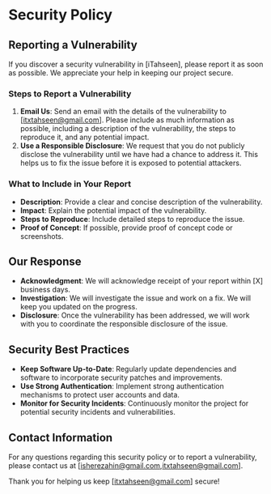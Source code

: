 # Security Policy

## Reporting a Vulnerability

If you discover a security vulnerability in [iTahseen], please report it as soon as possible. We appreciate your help in keeping our project secure.

### Steps to Report a Vulnerability

1. **Email Us**: Send an email with the details of the vulnerability to [itxtahseen@gmail.com]. Please include as much information as possible, including a description of the vulnerability, the steps to reproduce it, and any potential impact.
2. **Use a Responsible Disclosure**: We request that you do not publicly disclose the vulnerability until we have had a chance to address it. This helps us to fix the issue before it is exposed to potential attackers.

### What to Include in Your Report

- **Description**: Provide a clear and concise description of the vulnerability.
- **Impact**: Explain the potential impact of the vulnerability.
- **Steps to Reproduce**: Include detailed steps to reproduce the issue.
- **Proof of Concept**: If possible, provide proof of concept code or screenshots.

## Our Response

- **Acknowledgment**: We will acknowledge receipt of your report within [X] business days.
- **Investigation**: We will investigate the issue and work on a fix. We will keep you updated on the progress.
- **Disclosure**: Once the vulnerability has been addressed, we will work with you to coordinate the responsible disclosure of the issue.

## Security Best Practices

- **Keep Software Up-to-Date**: Regularly update dependencies and software to incorporate security patches and improvements.
- **Use Strong Authentication**: Implement strong authentication mechanisms to protect user accounts and data.
- **Monitor for Security Incidents**: Continuously monitor the project for potential security incidents and vulnerabilities.

## Contact Information

For any questions regarding this security policy or to report a vulnerability, please contact us at [isherezahin@gmail.com,itxtahseen@gmail.com].

Thank you for helping us keep [itxtahseen@gmail.com] secure!

